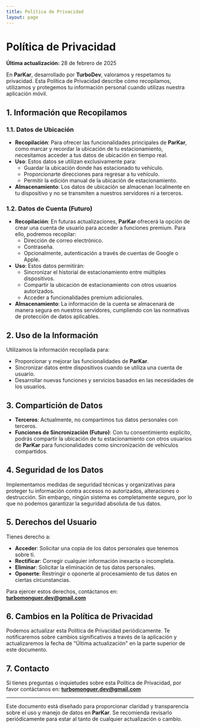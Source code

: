 ```yaml
---
title: Política de Privacidad
layout: page
---
```


# Política de Privacidad

**Última actualización:** 28 de febrero de 2025

En **ParKar**, desarrollado por **TurboDev**, valoramos y respetamos tu privacidad. Esta Política de Privacidad describe cómo recopilamos, utilizamos y protegemos tu información personal cuando utilizas nuestra aplicación móvil.

## 1. Información que Recopilamos

### 1.1. Datos de Ubicación

- **Recopilación**: Para ofrecer las funcionalidades principales de **ParKar**, como marcar y recordar la ubicación de tu estacionamiento, necesitamos acceder a tus datos de ubicación en tiempo real.
- **Uso**: Estos datos se utilizan exclusivamente para:
  - Guardar la ubicación donde has estacionado tu vehículo.
  - Proporcionarte direcciones para regresar a tu vehículo.
  - Permitir la edición manual de la ubicación de estacionamiento.
- **Almacenamiento**: Los datos de ubicación se almacenan localmente en tu dispositivo y no se transmiten a nuestros servidores ni a terceros.

### 1.2. Datos de Cuenta (Futuro)

- **Recopilación**: En futuras actualizaciones, **ParKar** ofrecerá la opción de crear una cuenta de usuario para acceder a funciones premium. Para ello, podremos recopilar:
  - Dirección de correo electrónico.
  - Contraseña.
  - Opcionalmente, autenticación a través de cuentas de Google o Apple.
- **Uso**: Estos datos permitirán:
  - Sincronizar el historial de estacionamiento entre múltiples dispositivos.
  - Compartir la ubicación de estacionamiento con otros usuarios autorizados.
  - Acceder a funcionalidades premium adicionales.
- **Almacenamiento**: La información de la cuenta se almacenará de manera segura en nuestros servidores, cumpliendo con las normativas de protección de datos aplicables.

## 2. Uso de la Información

Utilizamos la información recopilada para:

- Proporcionar y mejorar las funcionalidades de **ParKar**.
- Sincronizar datos entre dispositivos cuando se utiliza una cuenta de usuario.
- Desarrollar nuevas funciones y servicios basados en las necesidades de los usuarios.

## 3. Compartición de Datos

- **Terceros**: Actualmente, no compartimos tus datos personales con terceros.
- **Funciones de Sincronización (Futuro)**: Con tu consentimiento explícito, podrás compartir la ubicación de tu estacionamiento con otros usuarios de **ParKar** para funcionalidades como sincronización de vehículos compartidos.

## 4. Seguridad de los Datos

Implementamos medidas de seguridad técnicas y organizativas para proteger tu información contra accesos no autorizados, alteraciones o destrucción. Sin embargo, ningún sistema es completamente seguro, por lo que no podemos garantizar la seguridad absoluta de tus datos.

## 5. Derechos del Usuario

Tienes derecho a:

- **Acceder**: Solicitar una copia de los datos personales que tenemos sobre ti.
- **Rectificar**: Corregir cualquier información inexacta o incompleta.
- **Eliminar**: Solicitar la eliminación de tus datos personales.
- **Oponerte**: Restringir o oponerte al procesamiento de tus datos en ciertas circunstancias.

Para ejercer estos derechos, contáctanos en: **turbomonguer.dev@gmail.com**

## 6. Cambios en la Política de Privacidad

Podemos actualizar esta Política de Privacidad periódicamente. Te notificaremos sobre cambios significativos a través de la aplicación y actualizaremos la fecha de "Última actualización" en la parte superior de este documento.

## 7. Contacto

Si tienes preguntas o inquietudes sobre esta Política de Privacidad, por favor contáctanos en: **turbomonguer.dev@gmail.com**

---

Este documento está diseñado para proporcionar claridad y transparencia sobre el uso y manejo de datos en **ParKar**. Se recomienda revisarlo periódicamente para estar al tanto de cualquier actualización o cambio.
